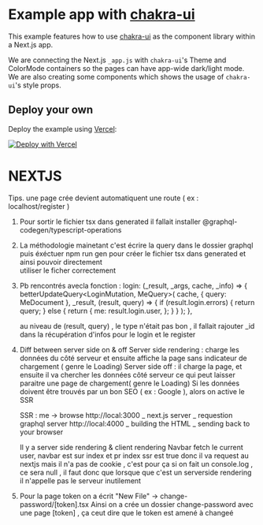 # Example app with [chakra-ui](https://github.com/chakra-ui/chakra-ui)

This example features how to use [chakra-ui](https://github.com/chakra-ui/chakra-ui) as the component library within a Next.js app.

We are connecting the Next.js `_app.js` with `chakra-ui`'s Theme and ColorMode containers so the pages can have app-wide dark/light mode. We are also creating some components which shows the usage of `chakra-ui`'s style props.

## Deploy your own

Deploy the example using [Vercel](https://vercel.com?utm_source=github&utm_medium=readme&utm_campaign=next-example):

[![Deploy with Vercel](https://vercel.com/button)](https://vercel.com/new/git/external?repository-url=https://github.com/vercel/next.js/tree/canary/examples/with-chakra-ui&project-name=with-chakra-ui&repository-name=with-chakra-ui)

# NEXTJS

Tips. une page crée devient automatiquent une route ( ex : localhost/register )

1.  Pour sortir le fichier tsx dans generated il fallait installer @graphql-codegen/typescript-operations
2.  La méthodologie mainetant c'est écrire la query dans le dossier graphql puis éxéctuer npm run gen pour créer le fichier tsx dans generated et ainsi pouvoir directement  
    utiliser le ficher correctement

3.  Pb rencontrés avecla fonction :
    login: (\_result, \_args, cache, \_info) => {
    betterUpdateQuery<LoginMutation, MeQuery>(
    cache,
    { query: MeDocument },
    \_result,
    (result, query) => {
    if (result.login.errors) {
    return query;
    } else {
    return {
    me: result.login.user,
    };
    }
    }
    );
    },

    au niveau de (result, query) , le type n'était pas bon , il fallait rajouter \_id dans la récupération d'infos pour le login et le register

4.  Diff between server side on & off
    Server side rendering : charge les données du côté serveur et ensuite affiche la page sans indicateur de chargement ( genre le Loading)
    Server side off : il charge la page, et ensuite il va chercher les données côté serveur ce qui peut laisser paraitre une page de chargement( genre le Loading)
    Si les données doivent être trouvés par un bon SEO ( ex : Google ), alors on active le SSR

    SSR :
    me -> browse http://local:3000
    _ next.js server
    _ requestion graphql server http://local:4000
    _ building the HTML
    _ sending back to your browser

    Il y a server side rendering & client rendering
    Navbar fetch le current user, navbar est sur index et pr index ssr est true donc il va request au nextjs mais il n'a pas de cookie , c'est pour ça si on fait un console.log , ce sera null , il faut donc que lorsque que c'est un serverside rendering il n'appelle pas le serveur inutilement

5.  Pour la page token on a écrit "New File" -> change-password/[token].tsx
    Ainsi on a crée un dossier change-password avec une page [token] , ça ceut dire que le token est amené à changeé
